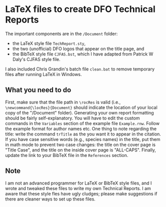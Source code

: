 # LaTeX files to create DFO Technical Reports

The important components are in the `/Document` folder:

- the LaTeX style file `TechReport.sty`,
- the two (unofficial) DFO logos that appear on the title page, and 
- the BibTeX style file `CJFAS.bst`, which I have adapted from Patrick W Daly's CJFAS style file.

I also included Chris Grandin's batch file `clean.bat` to remove temporary files after running LaTeX in Windows. 

## What you need to do

First, make sure that the file path in `\rocRes` is valid (i.e., `\newcommand{\locRes}{Document}` should indicate the location of your local copy of the "/Document" folder).
Generating your own report formatting should be fairly self-explanatory.
You will have to edit the custom commands in the `Variables` section of the example file `Example.rnw`.
Follow the example format for author names etc.
One thing to note regarding the title: write the command `trTitle` as the you want it to appear in the citation.
If you have case sensitive words (e.g., species names) in the title, put them in math mode to prevent two case changes:
the title on the cover page is "Title Case",
and the title on the inside cover page is "ALL-CAPS".
Finally, update the link to your BibTeX file in the `References` section.

## Note

I am not an advanced programmer for LaTeX or BibTeX style files, and I wrote and tweaked these files to write my own Technical Reports.
I am aware that these style fles have ugly cludges; please make suggestions if there are cleaner ways to set up these files.
